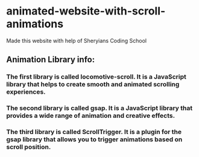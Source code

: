 # animated-website-with-scroll-animations
Made this website with help of Sheryians Coding School 

## Animation Library info:
### The first library is called locomotive-scroll. It is a JavaScript library that helps to create smooth and animated scrolling experiences.

### The second library is called gsap. It is a JavaScript library that provides a wide range of animation and creative effects.

### The third library is called ScrollTrigger. It is a plugin for the gsap library that allows you to trigger animations based on scroll position.

